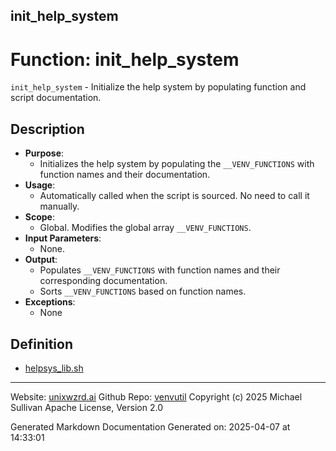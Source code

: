 ## init_help_system
# Function: init_help_system
 `init_help_system` - Initialize the help system by populating function and script documentation.
## Description
- **Purpose**:
  - Initializes the help system by populating the `__VENV_FUNCTIONS` with function names and their documentation.
- **Usage**: 
  - Automatically called when the script is sourced. No need to call it manually.
- **Scope**:
  - Global. Modifies the global array `__VENV_FUNCTIONS`.
- **Input Parameters**: 
  - None.
- **Output**: 
  - Populates `__VENV_FUNCTIONS` with function names and their corresponding documentation.
  - Sorts `__VENV_FUNCTIONS` based on function names.
- **Exceptions**: 
  - None

## Definition 

* [helpsys_lib.sh](../helpsys_lib_sh.md)
---

Website: [unixwzrd.ai](https://unixwzrd.ai)
Github Repo: [venvutil](https://github.com/unixwzrd/venvutil)
Copyright (c) 2025 Michael Sullivan
Apache License, Version 2.0

Generated Markdown Documentation
Generated on: 2025-04-07 at 14:33:01
